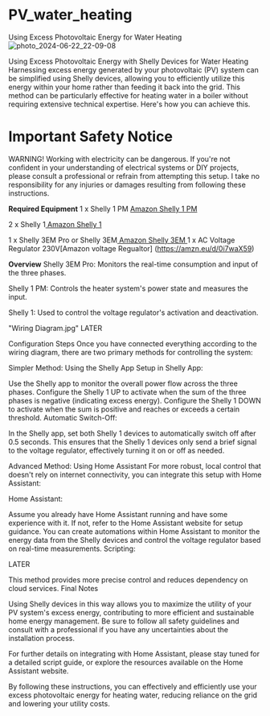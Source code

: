 # PV_water_heating
Using Excess Photovoltaic Energy for Water Heating
![photo_2024-06-22_22-09-08](https://github.com/bencehavran/PV_water_heating/assets/64528618/e37bdf65-1786-4cb9-a537-110f9ae944dc)

Using Excess Photovoltaic Energy with Shelly Devices for Water Heating
Harnessing excess energy generated by your photovoltaic (PV) system can be simplified using Shelly devices, allowing you to efficiently utilize this energy within your home rather than feeding it back into the grid. This method can be particularly effective for heating water in a boiler without requiring extensive technical expertise. Here's how you can achieve this.

Important Safety Notice
=============
WARNING!
Working with electricity can be dangerous. If you're not confident in your understanding of electrical systems or DIY projects, please consult a professional or refrain from attempting this setup. I take no responsibility for any injuries or damages resulting from following these instructions.

**Required Equipment**
1 x Shelly 1 PM
[Amazon Shelly 1 PM ](https://www.amazon.de/-/en/Bluetooth-Current-Measurement-Automation-Required/dp/B0965J4HT5/ref=sr_1_1?sr=8-1)

2 x Shelly 1[ Amazon Shelly 1 ](https://www.amazon.de/-/en/Shelly-1-Wireless-Switching-Actuator/dp/B084H3H3NT/ref=sr_1_30?sr=8-30)

1 x Shelly 3EM Pro or Shelly 3EM[ Amazon Shelly 3EM ](https://www.amazon.de/-/en/Controlled-Intelligent-Measurement-Compatible-Monitoring/dp/B0918NR3YC/ref=sr_1_2_mod_primary_new?sbo=RZvfv%2F%2FHxDF%2BO5021pAnSA%3D%3D&sr=8-2)
1 x AC Voltage Regulator 230V[Amazon voltage Regualtor] (https://amzn.eu/d/0i7waX59)



**Overview**
Shelly 3EM Pro: Monitors the real-time consumption and input of the three phases.

Shelly 1 PM: Controls the heater system's power state and measures the input.

Shelly 1: Used to control the voltage regulator's activation and deactivation.


"Wiring Diagram.jpg" LATER


Configuration Steps
Once you have connected everything according to the wiring diagram, there are two primary methods for controlling the system:

Simpler Method: Using the Shelly App
Setup in Shelly App:

Use the Shelly app to monitor the overall power flow across the three phases.
Configure the Shelly 1 UP to activate when the sum of the three phases is negative (indicating excess energy).
Configure the Shelly 1 DOWN to activate when the sum is positive and reaches or exceeds a certain threshold.
Automatic Switch-Off:

In the Shelly app, set both Shelly 1 devices to automatically switch off after 0.5 seconds.
This ensures that the Shelly 1 devices only send a brief signal to the voltage regulator, effectively turning it on or off as needed.


Advanced Method: Using Home Assistant
For more robust, local control that doesn't rely on internet connectivity, you can integrate this setup with Home Assistant:

Home Assistant:

Assume you already have Home Assistant running and have some experience with it. If not, refer to the Home Assistant website for setup guidance.
You can create automations within Home Assistant to monitor the energy data from the Shelly devices and control the voltage regulator based on real-time measurements.
Scripting:

LATER 

This method provides more precise control and reduces dependency on cloud services.
Final Notes

Using Shelly devices in this way allows you to maximize the utility of your PV system's excess energy, contributing to more efficient and sustainable home energy management. Be sure to follow all safety guidelines and consult with a professional if you have any uncertainties about the installation process.

For further details on integrating with Home Assistant, please stay tuned for a detailed script guide, or explore the resources available on the Home Assistant website.

By following these instructions, you can effectively and efficiently use your excess photovoltaic energy for heating water, reducing reliance on the grid and lowering your utility costs.






